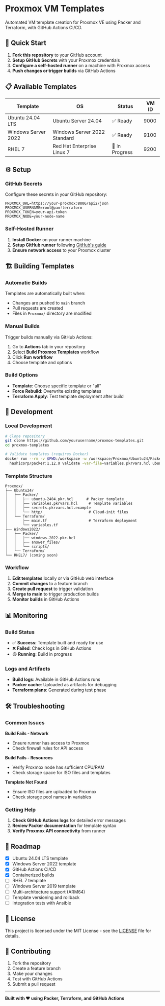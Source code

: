 # Proxmox VM Templates

Automated VM template creation for Proxmox VE using Packer and Terraform, with GitHub Actions CI/CD.

## 🚀 Quick Start

1. **Fork this repository** to your GitHub account
2. **Setup GitHub Secrets** with your Proxmox credentials
3. **Configure a self-hosted runner** on a machine with Proxmox access
4. **Push changes or trigger builds** via GitHub Actions

## 📋 Available Templates

| Template | OS | Status | VM ID |
|----------|----|---------|----|
| Ubuntu 24.04 LTS | Ubuntu Server 24.04 | ✅ Ready | 9000 |
| Windows Server 2022 | Windows Server 2022 Standard | ✅ Ready | 9100 |
| RHEL 7 | Red Hat Enterprise Linux 7 | 🚧 In Progress | 9200 |

## ⚙️ Setup

### GitHub Secrets

Configure these secrets in your GitHub repository:

```
PROXMOX_URL=https://your-proxmox:8006/api2/json
PROXMOX_USERNAME=root@pam!terraform
PROXMOX_TOKEN=your-api-token
PROXMOX_NODE=your-node-name
```

### Self-Hosted Runner

1. **Install Docker** on your runner machine
2. **Setup GitHub runner** following [GitHub's guide](https://docs.github.com/en/actions/hosting-your-own-runners)
3. **Ensure network access** to your Proxmox cluster

## 🏗️ Building Templates

### Automatic Builds

Templates are automatically built when:
- Changes are pushed to `main` branch
- Pull requests are created
- Files in `Proxmox/` directory are modified

### Manual Builds

Trigger builds manually via GitHub Actions:

1. Go to **Actions** tab in your repository
2. Select **Build Proxmox Templates** workflow
3. Click **Run workflow**
4. Choose template and options

### Build Options

- **Template**: Choose specific template or "all"
- **Force Rebuild**: Overwrite existing templates
- **Terraform Apply**: Test template deployment after build

## 🔧 Development

### Local Development

```bash
# Clone repository
git clone https://github.com/yourusername/proxmox-templates.git
cd proxmox-templates

# Validate templates (requires Docker)
docker run --rm -v $PWD:/workspace -w /workspace/Proxmox/Ubuntu24/Packer \
  hashicorp/packer:1.12.0 validate -var-file=variables.pkrvars.hcl ubuntu-2404.pkr.hcl
```

### Template Structure

```
Proxmox/
├── Ubuntu24/
│   ├── Packer/
│   │   ├── ubuntu-2404.pkr.hcl      # Packer template
│   │   ├── variables.pkrvars.hcl     # Template variables
│   │   ├── secrets.pkrvars.hcl.example
│   │   └── http/                     # Cloud-init files
│   └── Terraform/
│       ├── main.tf                   # Terraform deployment
│       └── variables.tf
├── Windows2022/
│   ├── Packer/
│   │   ├── windows-2022.pkr.hcl
│   │   ├── answer_files/
│   │   └── scripts/
│   └── Terraform/
└── RHEL7/ (coming soon)
```

### Workflow

1. **Edit templates** locally or via GitHub web interface
2. **Commit changes** to a feature branch
3. **Create pull request** to trigger validation
4. **Merge to main** to trigger production builds
5. **Monitor builds** in GitHub Actions

## 📊 Monitoring

### Build Status

- ✅ **Success**: Template built and ready for use
- ❌ **Failed**: Check logs in GitHub Actions
- 🟡 **Running**: Build in progress

### Logs and Artifacts

- **Build logs**: Available in GitHub Actions runs
- **Packer cache**: Uploaded as artifacts for debugging
- **Terraform plans**: Generated during test phase

## 🛠️ Troubleshooting

### Common Issues

**Build Fails - Network**
- Ensure runner has access to Proxmox
- Check firewall rules for API access

**Build Fails - Resources**
- Verify Proxmox node has sufficient CPU/RAM
- Check storage space for ISO files and templates

**Template Not Found**
- Ensure ISO files are uploaded to Proxmox
- Check storage pool names in variables

### Getting Help

1. **Check GitHub Actions logs** for detailed error messages
2. **Review Packer documentation** for template syntax
3. **Verify Proxmox API connectivity** from runner

## 🎯 Roadmap

- [x] Ubuntu 24.04 LTS template
- [x] Windows Server 2022 template
- [x] GitHub Actions CI/CD
- [x] Containerized builds
- [ ] RHEL 7 template
- [ ] Windows Server 2019 template
- [ ] Multi-architecture support (ARM64)
- [ ] Template versioning and rollback
- [ ] Integration tests with Ansible

## 📄 License

This project is licensed under the MIT License - see the [LICENSE](LICENSE) file for details.

## 🤝 Contributing

1. Fork the repository
2. Create a feature branch
3. Make your changes
4. Test with GitHub Actions
5. Submit a pull request

---

**Built with ❤️ using Packer, Terraform, and GitHub Actions**
